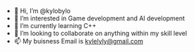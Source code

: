 - 👋 Hi, I’m @kylobylo
- 👀 I’m interested in Game development and AI development
- 🌱 I’m currently learning C++
- 💞️ I’m looking to collaborate on anything within my skill level
- 📫 My buisness Email is kylelyly@gmail.com

<!---
kylobylo/kylobylo is a ✨ special ✨ repository because its `README.md` (this file) appears on your GitHub profile.
You can click the Preview link to take a look at your changes.
--->
